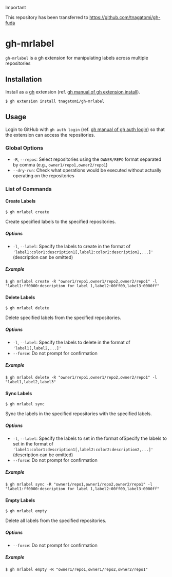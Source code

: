 > [!IMPORTANT]
> This repository has been transferred to https://github.com/tnagatomi/gh-fuda

# gh-mrlabel

`gh-mrlabel` is a gh extension for manipulating labels across multiple repositories

## Installation

Install as a [gh](https://cli.github.com/) extension (ref. [gh manual of gh extension install](https://cli.github.com/manual/gh_extension_install)).

```console
$ gh extension install tnagatomi/gh-mrlabel
```

## Usage

Login to GitHub with `gh auth login` (ref. [gh manual of gh auth login](https://cli.github.com/manual/gh_auth_login)) so that the extension can access the repositories.

### Global Options

- `-R`, `--repos`: Select repositories using the `OWNER/REPO` format separated by comma (e.g., `owner1/repo1,owner2/repo1`)
- `--dry-run`: Check what operations would be executed without actually operating on the repositories

### List of Commands

#### Create Labels

```console
$ gh mrlabel create
```

Create specified labels to the specified repositories.

##### Options

- `-l`, `--label`: Specify the labels to create in the format of `'label1:color1:description1[,label2:color2:description2,...]'` (description can be omitted)

##### Example

```console
$ gh mrlabel create -R "owner1/repo1,owner1/repo2,owner2/repo1" -l "label1:ff0000:description for label 1,label2:00ff00,label3:0000ff"
```

#### Delete Labels

```console
$ gh mrlabel delete
```

Delete specified labels from the specified repositories.

##### Options

- `-l`, `--label`: Specify the labels to delete in the format of `'label1[,label2,...]'`
- `--force`: Do not prompt for confirmation

##### Example

```console
$ gh mrlabel delete -R "owner1/repo1,owner1/repo2,owner2/repo1" -l "label1,label2,label3"
```

#### Sync Labels

```console
$ gh mrlabel sync
```

Sync the labels in the specified repositories with the specified labels.

##### Options

- `-l`, `--label`: Specify the labels to set in the format ofSpecify the labels to set in the format of `'label1:color1:description1[,label2:color2:description2,...]'` (description can be omitted)
- `--force`: Do not prompt for confirmation

##### Example

```console
$ gh mrlabel sync -R "owner1/repo1,owner1/repo2,owner2/repo1" -l "label1:ff0000:description for label 1,label2:00ff00,label3:0000ff"
```

#### Empty Labels

```console
$ gh mrlabel empty
```

Delete all labels from the specified repositories.

##### Options

- `--force`: Do not prompt for confirmation

##### Example

```console
$ gh mrlabel empty -R "owner1/repo1,owner1/repo2,owner2/repo1"
```
